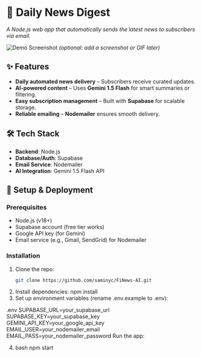 # 📰 Daily News Digest  

_A Node.js web app that automatically sends the latest news to subscribers via email._  

![Demo Screenshot]() *(optional: add a screenshot or GIF later)*  

## ✨ Features  
- **Daily automated news delivery** – Subscribers receive curated updates.  
- **AI-powered content** – Uses **Gemini 1.5 Flash** for smart summaries or filtering.  
- **Easy subscription management** – Built with **Supabase** for scalable storage.  
- **Reliable emailing** – **Nodemailer** ensures smooth delivery.  

## 🛠 Tech Stack  
- **Backend**: Node.js  
- **Database/Auth**: Supabase  
- **Email Service**: Nodemailer  
- **AI Integration**: Gemini 1.5 Flash API  

## 🚀 Setup & Deployment  
### Prerequisites  
- Node.js (v18+)  
- Supabase account (free tier works)  
- Google API key (for Gemini)  
- Email service (e.g., Gmail, SendGrid) for Nodemailer  

### Installation  
1. Clone the repo:  
   ```bash
   git clone https://github.com/saminyc/FiNews-AI.git
2. Install dependencies:
   npm install
3. Set up environment variables (rename .env.example to .env):

.env
SUPABASE_URL=your_supabase_url
SUPABASE_KEY=your_supabase_key
GEMINI_API_KEY=your_google_api_key
EMAIL_USER=your_nodemailer_email
EMAIL_PASS=your_nodemailer_password
Run the app:

4. bash
npm start
